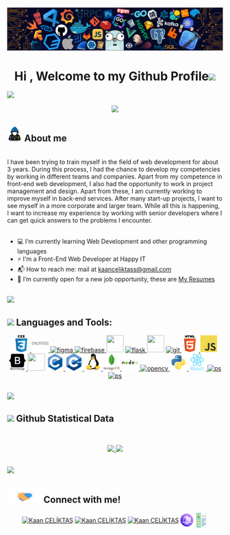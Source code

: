 ![](https://github.com/Kaanceliktas/icons/blob/main/header_.png)
<h1 align="center"><b>Hi , Welcome to my Github Profile</b><img src="https://media.giphy.com/media/hvRJCLFzcasrR4ia7z/giphy.gif" width="35"></h1>
<img src="https://user-images.githubusercontent.com/73097560/115834477-dbab4500-a447-11eb-908a-139a6edaec5c.gif">
<p align="center">
  <a href="https://github.com/fairyland0926"><img src="https://readme-typing-svg.herokuapp.com/?lines=I'm%20Kaan%20Çeliktaş;Front-End%20Web%20Developer;2%2B%20years%20of%20coding%20experience;Always%20learning%20new%20tech.&font=Pacifico&center=true&width=650&height=120&color=58a6ff&vCenter=true&size=45%22"></a>
</p>

## <picture><img src = "https://github.com/0xAbdulKhalid/0xAbdulKhalid/raw/main/assets/mdImages/about_me.gif" width = 35px></picture> **About me**
<br>
I have been trying to train myself in the field of web development for about 3 years. During this process, I had the chance to develop my competencies by working in different teams and companies. Apart from my competence in front-end web development, I also had the opportunity to work in project management and design. Apart from these, I am currently working to improve myself in back-end services. After many start-up projects, I want to see myself in a more corporate and larger team. While all this is happening, I want to increase my experience by working with senior developers where I can get quick answers to the problems I encounter.
<br>
<br>

- 💻 I’m currently learning Web Development and other programming languages
- ⚡ I'm a Front-End Web Developer at Happy IT
- 📬 How to reach me: mail at kaanceliktass@gmail.com
- 💎 I’m currently open for a new job opportunity, these are [My Resumes](https://github.com/Kaanceliktas/MyResumes)
<br><br>

<img src="https://user-images.githubusercontent.com/73097560/115834477-dbab4500-a447-11eb-908a-139a6edaec5c.gif">

## <img src = "https://media2.giphy.com/media/QssGEmpkyEOhBCb7e1/giphy.gif?cid=ecf05e47a0n3gi1bfqntqmob8g9aid1oyj2wr3ds3mg700bl&rid=giphy.gif" width = 35px > Languages and Tools:

<p align="center"> 
<a href="https://www.w3schools.com/css/" target="_blank"> <img src="https://raw.githubusercontent.com/devicons/devicon/master/icons/css3/css3-original-wordmark.svg" alt="css3" width="40" height="40"/> </a> 
<a href="https://expressjs.com" target="_blank"> <img src="https://raw.githubusercontent.com/devicons/devicon/master/icons/express/express-original-wordmark.svg" alt="express" width="40" height="40"/> </a> 
<a href="https://www.figma.com/" target="_blank"> <img src="https://www.vectorlogo.zone/logos/figma/figma-icon.svg" alt="figma" width="40" height="40"/> </a> 
<a href="https://firebase.google.com/" target="_blank"> <img src="https://www.vectorlogo.zone/logos/firebase/firebase-icon.svg" alt="firebase" width="40" height="40"/> </a> 
<a href="https://cdnlogo.com/logo/mysql_9525.html"><img src="https://www.cdnlogo.com/logos/m/10/mysql.svg" width="40" height="40"/></a>
<a href="https://flask.palletsprojects.com/" target="_blank"> <img src="https://www.vectorlogo.zone/logos/pocoo_flask/pocoo_flask-icon.svg" alt="flask" width="40" height="40"/> </a>
<a href="https://cdnlogo.com/logo/java_39813.html"><img src="https://www.cdnlogo.com/logos/j/86/java.svg" width="40" height="40" /></a>
<a href="https://git-scm.com/" target="_blank"> <img src="https://www.vectorlogo.zone/logos/git-scm/git-scm-icon.svg" alt="git" width="40" height="40"/> </a> 
<a href="https://www.w3.org/html/" target="_blank"> <img src="https://raw.githubusercontent.com/devicons/devicon/master/icons/html5/html5-original-wordmark.svg" alt="html5" width="40" height="40"/> </a> 
<a href="https://developer.mozilla.org/en-US/docs/Web/JavaScript" target="_blank"> <img src="https://raw.githubusercontent.com/devicons/devicon/master/icons/javascript/javascript-original.svg" alt="javascript" width="40" height="40"/> </a> 
<a href="https://getbootstrap.com" target="_blank" rel="noreferrer"> <img src="https://raw.githubusercontent.com/devicons/devicon/master/icons/bootstrap/bootstrap-plain-wordmark.svg" alt="bootstrap" width="40" height="40" /> </a>
<a href="https://cdnlogo.com/logo/microsoft-sql-server_808.html"><img src="https://www.cdnlogo.com/logos/m/21/microsoft-sql-server.svg" width="40" height="40" /></a>
<a href="https://www.cprogramming.com/" target="_blank" rel="noreferrer"> <img src="https://raw.githubusercontent.com/devicons/devicon/master/icons/c/c-original.svg" alt="c" width="40" height="40" /> </a> 
<a href="https://www.w3schools.com/cpp/" target="_blank" rel="noreferrer"> <img src="https://raw.githubusercontent.com/devicons/devicon/master/icons/cplusplus/cplusplus-original.svg" alt="cplusplus" width="40" height="40" /> </a>  
<a href="https://www.linux.org/" target="_blank"> <img src="https://raw.githubusercontent.com/devicons/devicon/master/icons/linux/linux-original.svg" alt="linux" width="40" height="40"/> </a> 
<a href="https://www.mongodb.com/" target="_blank"> <img src="https://raw.githubusercontent.com/devicons/devicon/master/icons/mongodb/mongodb-original-wordmark.svg" alt="mongodb" width="40" height="40"/> </a> 
<a href="https://nodejs.org" target="_blank"> <img src="https://raw.githubusercontent.com/devicons/devicon/master/icons/nodejs/nodejs-original-wordmark.svg" alt="nodejs" width="40" height="40"/> </a> 
<a href="https://opencv.org/" target="_blank"> <img src="https://www.vectorlogo.zone/logos/opencv/opencv-icon.svg" alt="opencv" width="40" height="40"/> </a> 
<a href="https://www.python.org" target="_blank"> <img src="https://raw.githubusercontent.com/devicons/devicon/master/icons/python/python-original.svg" alt="python" width="40" height="40"/> </a> 
<a href="https://reactjs.org/" target="_blank"> <img src="https://raw.githubusercontent.com/devicons/devicon/master/icons/react/react-original-wordmark.svg" alt="react" width="40" height="40"/> </a> 
<a href="https://cdnlogo.com/logo/jquery_40636.html"><img src="https://www.cdnlogo.com/logos/j/44/jquery.svg" alt="ps" width="40" height="40"/></a>
<a href="https://www.adobe.com/products/photoshop.html"> <img src="https://www.cdnlogo.com/logos/p/64/photoshop-cc.svg" alt="ps" width="40" height="40"/></a></p>

<br>
<img src="https://user-images.githubusercontent.com/73097560/115834477-dbab4500-a447-11eb-908a-139a6edaec5c.gif">

## <img src="https://media.giphy.com/media/iY8CRBdQXODJSCERIr/giphy.gif" width="35"><b> Github Statistical Data </b>
<br>

<p align="center">
<a href="https://github.com/Kaanceliktas">
  <img height="180em" src="https://github-readme-stats-eight-theta.vercel.app/api?username=Kaanceliktas&show_icons=true&theme=algolia&include_all_commits=true&count_private=true"/>
  <img height="180em" src="https://github-readme-stats-eight-theta.vercel.app/api/top-langs/?username=Kaanceliktas&layout=compact&langs_count=8&theme=algolia"/>
</a>
</p>
<br>
<img src="https://user-images.githubusercontent.com/73097560/115834477-dbab4500-a447-11eb-908a-139a6edaec5c.gif">

## <img src="https://github.com/0xAbdulKhalid/0xAbdulKhalid/raw/main/assets/mdImages/handshake.gif" width ="80"><b> Connect with me!</b>

<p align="center" >
  <a href="https://tr.linkedin.com/in/kaan-%C3%A7elikta%C5%9F-52446618b" target="blank"><img align="center"
      src="https://raw.githubusercontent.com/rahuldkjain/github-profile-readme-generator/master/src/images/icons/Social/linked-in-alt.svg"
      alt="Kaan ÇELİKTAŞ" height="30" width="40" /></a>
  <a href="https://www.instagram.com/kaanceliktas_/" target="blank"><img align="center"
      src="https://raw.githubusercontent.com/rahuldkjain/github-profile-readme-generator/master/src/images/icons/Social/instagram.svg"
      alt="Kaan ÇELİKTAŞ" height="30" width="40" /></a>
  <a href="mailto:kaanceliktass@gmail.com" target="blank"><img align="center" 
      src="https://www.cdnlogo.com/logos/g/24/gmail-icon.svg" 
      alt="Kaan ÇELİKTAŞ" height="30" width="30"/></a>
  <a href="#" target="blank"><img align="center" 
      src="https://github.com/Kaanceliktas/icons/blob/main/online-resume.png" 
      alt="Kaan ÇELİKTAŞ" height="30" width="30" /></a>
  <a href="https://github.com/Kaanceliktas/MyResumes" target="blank"><img align="center" 
      src="https://github.com/Kaanceliktas/icons/blob/main/cv.png" 
      alt="Kaan ÇELİKTAŞ" height="35" width="30" /></a>
</p>
